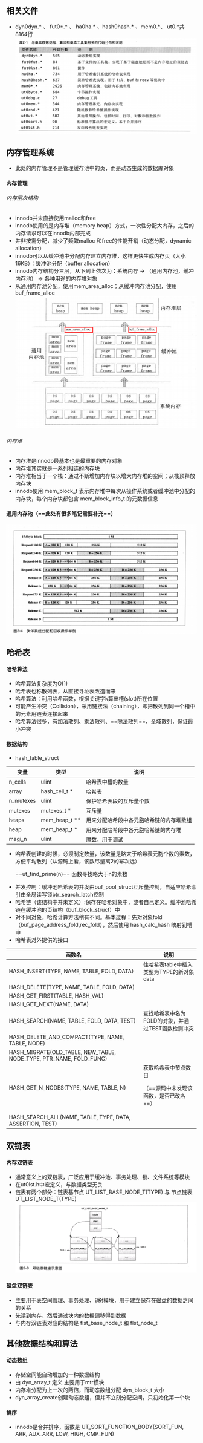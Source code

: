 ## 相关文件
- dyn0dyn.* 、 fut0*.* 、 ha0ha.* 、hash0hash.* 、mem0.*、 ut0.*共8164行
![与基本算法相关的文件](pic/innodb%E5%9F%BA%E6%9C%AC%E6%95%B0%E6%8D%AE%E7%BB%93%E6%9E%841.png)
## 内存管理系统
- 此处的内存管理不是管理缓存池中的页，而是动态生成的数据库对象
#### 内存管理
###### 内存层次结构
- innodb并未直接使用malloc和free
- innodb使用的是内存堆（memory heap）方式，一次性分配大内存，之后的内存请求可以在innodb内部完成
- 并非按需分配，减少了频繁malloc 和free的性能开销（动态分配，dynamic allocation）
- innodb可以从缓冲池中分配内存建立内存堆，这样更快生成内存页（大小16KB）：缓冲池分配（buffer allocation）
- innodb内存结构分三层，从下到上依次为：系统内存 → （通用内存池，缓冲内存池） → 各种用途的内存堆对象
- 从通用内存池分配，使用mem_area_alloc；从缓冲内存池分配，使用buf_frame_alloc
![内存层次结构示意图](pic/innodb%E5%9F%BA%E6%9C%AC%E6%95%B0%E6%8D%AE%E7%BB%93%E6%9E%842.png)
###### 内存堆
- 内存堆是innodb最基本也是最重要的内存对象
- 内存堆其实就是一系列相连的内存块
- 内存堆相当于一个栈：通过不断增加内存块以增大内存堆的空间；从栈顶释放内存块
- innodb使用 mem_block_t 表示内存堆中每次从操作系统或者缓冲池中分配的内存块，每个内存块都包含 mem_block_info_t 的元数据信息
#### 通用内存池（==此处有很多笔记需要补充==）
![伙伴系统分配方式](pic/innodb%E5%9F%BA%E6%9C%AC%E6%95%B0%E6%8D%AE%E7%BB%93%E6%9E%843.png)
## 哈希表
#### 哈希算法
- 哈希算法复杂度为O(1)
- 哈希表也称散列表，从直接寻址表改造而来
- 哈希算法：利用哈希函数，根据关键字k算出槽(slot)所在位置
- 可能产生冲突（Collision），采用链接法（chaining），即把散列到同一个槽中的元素用链表连接起来
- 哈希算法很多，有加法散列、乘法散列、==除法散列==、全域散列，保证最小冲突
#### 数据结构
- hash_table_struct

变量 | 类型 | 说明
---|---|---
n_cells | ulint | 哈希表中槽的数量
array | hash_cell_t *|  哈希表
n_mutexes | ulint|  保护哈希表段的互斥量个数
mutexes | mutexes_t *|  互斥量
heaps | mem_heap_t  **|  用来分配哈希段中各元胞哈希链的内存堆数组
heap | mem_heap_t *|  用来分配哈希段中各元胞哈希链的内存堆
magi_n | ulint |  魔数，用于调试

- 哈希表创建的时候，必须制定数量，该数量是略大于哈希表元胞个数的素数，方便平均散列（从源码上看，该数尽量离2的幂次远）<p>
==ut_find_prime(n)== 函数寻找略大于n的素数
- 并发控制：缓冲池哈希表的并发由buf_pool_struct互斥量控制，自适应哈希索引由全局读写锁btr_search_latch控制
- 哈希链（该结构中并未定义）:保存在哈希对象中，或者自己定义。缓冲池哈希链在缓冲池的页结构（buf_block_struct）中
- 对不同对象，哈希计算方法稍有不同。基本过程：先对对象fold（buf_page_address_fold,rec_fold），然后使用 hash_calc_hash 映射到槽中
- 哈希表对外提供的接口

函数名 | 说明
---|---
HASH_INSERT(TYPE, NAME, TABLE, FOLD, DATA) | 往哈希表table中插入类型为TYPE的新对象data
HASH_DELETE(TYPE, NAME, TABLE, FOLD, DATA) | 
HASH_GET_FIRST(TABLE, HASH_VAL) |
HASH_GET_NEXT(NAME, DATA) | 
HASH_SEARCH(NAME, TABLE, FOLD, DATA, TEST) |  查找哈希表中名为FOLD的对象，并通过TEST函数检测冲突
HASH_DELETE_AND_COMPACT(TYPE, NAME, TABLE, NODE) | 
HASH_MIGRATE(OLD_TABLE, NEW_TABLE, NODE_TYPE, PTR_NAME, FOLD_FUNC)| 
HASH_GET_N_NODES(TYPE, NAME, TABLE, N) | 获取哈希表中节点数目<p>（==源码中未发现该函数，是否已改名==）
HASH_SEARCH_ALL(NAME, TABLE, TYPE, DATA, ASSERTION, TEST) |  

## 双链表
#### 内存双链表
- 通常意义上的双链表，广泛应用于缓冲池、事务处理、锁、文件系统等模块
- 在ut0lst.h中宏定义，与数据类型无关
- 链表有两个部分：链表基节点 UT_LIST_BASE_NODE_T(TYPE) 与 节点链表 UT_LIST_NODE_T(TYPE)
![双链表示意图](pic/innodb%E5%9F%BA%E6%9C%AC%E6%95%B0%E6%8D%AE%E7%BB%93%E6%9E%844.png)
#### 磁盘双链表
- 主要用于表空间管理、事务处理、B树模块，用于建立保存在磁盘的数据之间的关系
- 先读到内存，然后通过块内的数据偏移得到数据
- 与内存双链表对应的结构是 flst_base_node_t 和 flst_node_t
## 其他数据结构和算法
#### 动态数组
- 存储空间能自动增加的一种数据结构
- 由 dyn_array_t 定义 主要用于mtr模块
- 内存堆分配为上一次的两倍，而动态数组分配 dyn_block_t 大小
- dyn_array_create创建动态数组，但并不立刻分配空间，只初始化第一个块
#### 排序
- innodb是合并排序，函数是 UT_SORT_FUNCTION_BODY(SORT_FUN, ARR, AUX_ARR, LOW, HIGH, CMP_FUN)